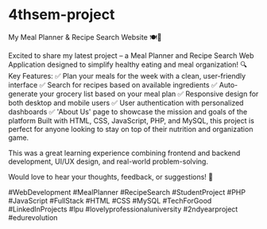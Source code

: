 # 4thsem-project

My Meal Planner & Recipe Search Website 🍽️🛒

Excited to share my latest project – a Meal Planner and Recipe Search Web Application designed to simplify healthy eating and meal organization!
🔍 Key Features:
 ✅ Plan your meals for the week with a clean, user-friendly interface
 ✅ Search for recipes based on available ingredients
 ✅ Auto-generate your grocery list based on your meal plan
 ✅ Responsive design for both desktop and mobile users
 ✅ User authentication with personalized dashboards
 ✅ 'About Us' page to showcase the mission and goals of the platform
Built with HTML, CSS, JavaScript, PHP, and MySQL, this project is perfect for anyone looking to stay on top of their nutrition and organization game.

This was a great learning experience combining frontend and backend development, UI/UX design, and real-world problem-solving.

Would love to hear your thoughts, feedback, or suggestions! 🙌
 
#WebDevelopment
#MealPlanner 
#RecipeSearch 
#StudentProject 
#PHP 
#JavaScript 
#FullStack 
#HTML 
#CSS 
#MySQL 
#TechForGood 
#LinkedInProjects 
#lpu
#lovelyprofessionaluniversity
#2ndyearproject
#edurevolution
